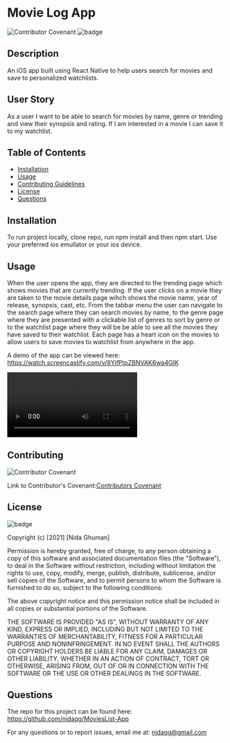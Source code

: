 # Movie Log App

![Contributor Covenant](https://img.shields.io/badge/Contributor%20Covenant-2.0-4baaaa.svg)
![badge](https://img.shields.io/badge/license-MIT-orange)

## Description
An iOS app built using React Native to help users search for movies and save to personalized watchlists.

## User Story

As a user I want to be able to search for movies by name, genre or trending and view their synopsis and rating. If I am interested in a movie I can save it to my watchlist.

## Table of Contents

* [Installation](#installation)
* [Usage](#usage)
* [Contributing Guidelines](#contributing)
* [License](#license)
* [Questions](#questions)

## Installation
To run project locally, clone repo, run npm install and then npm start. Use your preferred ios emullator or your ios device.

## Usage

When the user opens the app, they are directed to the trending page which shows movies that are currently trending. If the user clicks on a movie they are taken to the movie details page wihch shows the movie name, year of release, synopsis, cast, etc. From the tabbar menu the user can navigate to the search page where they can search movies by name, to the genre page where they are presented with a clickable list of genres to sort by genre or to the watchlist page where they will be be able to see all the movies they have saved to their watchlist. Each page has a heart icon on the movies to allow users to save movies to watchlist from anywhere in the app. 

A demo of the app can be viewed here: https://watch.screencastify.com/v/8YifPtpZBNVAK6wa4GIK

![Watch Demo](./assets/demo.mp4)

## Contributing

 ![Contributor Covenant](https://img.shields.io/badge/Contributor%20Covenant-2.0-4baaaa.svg)

 Link to Contributor's Covenant:[Contributors Covenant](https://www.contributor-covenant.org/version/2/0/code_of_conduct/) 

 
## License

![badge](https://img.shields.io/badge/license-MIT-orange)
   
Copyright (c) [2021] [Nida Ghuman]

Permission is hereby granted, free of charge, to any person obtaining a copy
of this software and associated documentation files (the "Software"), to deal
in the Software without restriction, including without limitation the rights
to use, copy, modify, merge, publish, distribute, sublicense, and/or sell
copies of the Software, and to permit persons to whom the Software is
furnished to do so, subject to the following conditions:

The above copyright notice and this permission notice shall be included in all
copies or substantial portions of the Software.

THE SOFTWARE IS PROVIDED "AS IS", WITHOUT WARRANTY OF ANY KIND, EXPRESS OR
IMPLIED, INCLUDING BUT NOT LIMITED TO THE WARRANTIES OF MERCHANTABILITY,
FITNESS FOR A PARTICULAR PURPOSE AND NONINFRINGEMENT. IN NO EVENT SHALL THE
AUTHORS OR COPYRIGHT HOLDERS BE LIABLE FOR ANY CLAIM, DAMAGES OR OTHER
LIABILITY, WHETHER IN AN ACTION OF CONTRACT, TORT OR OTHERWISE, ARISING FROM,
OUT OF OR IN CONNECTION WITH THE SOFTWARE OR THE USE OR OTHER DEALINGS IN THE
SOFTWARE. 

## Questions

The repo for this project can be found here: https://github.com/nidaqg/MoviesList-App


For any questions or to report issues, email me at: nidaqg@gmail.com





